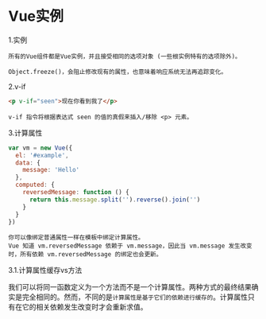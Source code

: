 # Vue实例

1.实例

```
所有的Vue组件都是Vue实例，并且接受相同的选项对象 (一些根实例特有的选项除外)。
```

```
Object.freeze()，会阻止修改现有的属性，也意味着响应系统无法再追踪变化。
```

2.v-if

```html
<p v-if="seen">现在你看到我了</p>
```

```
v-if 指令将根据表达式 seen 的值的真假来插入/移除 <p> 元素。
```

3.计算属性

```javascript
var vm = new Vue({
  el: '#example',
  data: {
    message: 'Hello'
  },
  computed: {
    reversedMessage: function () {
      return this.message.split('').reverse().join('')
    }
  }
})
```

```
你可以像绑定普通属性一样在模板中绑定计算属性。
Vue 知道 vm.reversedMessage 依赖于 vm.message，因此当 vm.message 发生改变时，所有依赖 vm.reversedMessage 的绑定也会更新。
```

3.1.计算属性缓存vs方法

我们可以将同一函数定义为一个方法而不是一个计算属性。两种方式的最终结果确实是完全相同的。然而，不同的是`计算属性是基于它们的依赖进行缓存的`。计算属性只有在它的相关依赖发生改变时才会重新求值。
